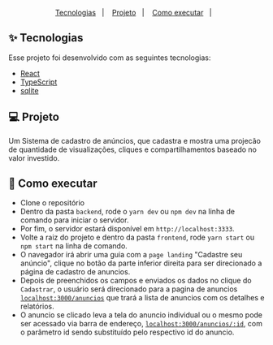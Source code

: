 <p align="center">
  <a href="#-tecnologias">Tecnologias</a>&nbsp;&nbsp;&nbsp;|&nbsp;&nbsp;&nbsp;
  <a href="#-projeto">Projeto</a>&nbsp;&nbsp;&nbsp;|&nbsp;&nbsp;&nbsp;
  <a href="#-como-executar">Como executar</a>&nbsp;&nbsp;&nbsp;|&nbsp;&nbsp;&nbsp;
</p>

## ✨ Tecnologias

Esse projeto foi desenvolvido com as seguintes tecnologias:

- [React](https://reactjs.org)
- [TypeScript](https://www.typescriptlang.org/)
- [sqlite](https://www.sqlite.org/index.html)

## 💻 Projeto

Um Sistema de cadastro de anúncios, que cadastra e mostra uma projecão de quantidade de visualizações, cliques e compartilhamentos baseado no valor investido.

## 🚀 Como executar

- Clone o repositório
- Dentro da pasta `backend`, rode o `yarn dev` ou `npm dev` na linha de comando para iniciar o servidor.
- Por fim, o servidor estará disponível em `http://localhost:3333`.
- Volte a raiz do projeto e dentro da pasta `frontend`, rode `yarn start` ou `npm start` na linha de comando.
- O navegador irá abrir uma guia com a `page landing` "Cadastre seu anúncio", clique no botão da parte inferior direita para ser direcionado a página de cadastro de anuncios.
- Depois de preenchidos os campos e enviados os dados no clique do `Cadastrar`, o usuário será direcionado para a pagina de anuncios [`localhost:3000/anuncios`](http://localhost:3000/anuncios) que trará a lista de anuncios com os detalhes e relatórios.
- O anuncio se clicado leva a tela do anuncio individual ou o mesmo pode ser acessado via barra de endereço,
[`localhost:3000/anuncios/:id`](http://localhost:3000/anuncios/:id), com o parâmetro id sendo substituído pelo respectivo id do anuncio.


